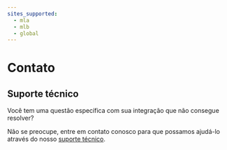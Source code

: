 ```yaml
---
sites_supported:
  - mla
  - mlb
  - global
---
```


# Contato

<!--

## Como posso falar com um representante comercial do Mercado Pago

Preencha este [formulário](https://goo.gl/emptak) e nossa equipe comercial entrará em contato para ajudá-lo.

Lembre-se que para consultas sobre seus pagamentos ou cobranças, você pode conferir o nosso [portal de ajuda.](https://www.mercadopago.com.br/ajuda)

-->

## Suporte técnico

Você tem uma questão específica com sua integração que não consegue resolver?

Não se preocupe, entre em contato conosco para que possamos ajudá-lo através do nosso [suporte técnico](https://www.mercadopago.com.br/developers/pt/support/).
